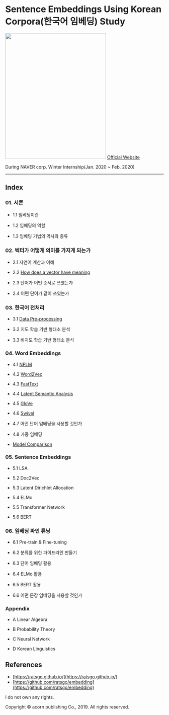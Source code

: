 # Sentence Embeddings Using Korean Corpora(한국어 임베딩) Study

<img src="https://i.imgur.com/j03ENCc.jpg" width="320" height="400"> [Official Website](https://ratsgo.github.io/)

During NAVER corp. Winter Internship(Jan. 2020 ~ Feb. 2020)


---

## Index

### 01. 서론

- 1.1 임베딩이란

- 1.2 임베딩의 역할

- 1.3 임베딩 기법의 역사와 종류

### 02. 벡터가 어떻게 의미를 가지게 되는가

- 2.1 자연어 계산과 이해

- 2.2 [How does a vector have meaning](https://github.com/vctr7/NLP_Study/blob/master/ppt/How%20does%20a%20vector%20have%20meaning.pdf)

- 2.3 단어가 어떤 순서로 쓰였는가

- 2.4 어떤 단어가 같이 쓰였는가

### 03. 한국어 전처리

- 3.1 [Data Pre-processing](https://github.com/vctr7/NLP_Study/blob/master/ppt/Data%20Pre-processing.pdf)

- 3.2 지도 학습 기반 형태소 분석

- 3.3 비지도 학습 기반 형태소 분석

### 04. Word Embeddings

- 4.1 [NPLM](https://github.com/vctr7/NLP_Study/blob/master/ppt/NPLM.pdf)

- 4.2 [Word2Vec](https://github.com/vctr7/NLP_Study/blob/master/ppt/Word2Vec.pdf)

- 4.3 [FastText](https://github.com/vctr7/NLP_Study/blob/master/ppt/FastText.pdf)

- 4.4 [Latent Semantic Analysis](https://github.com/vctr7/NLP_Study/blob/master/ppt/LSA.pdf)

- 4.5 [GloVe](https://github.com/vctr7/NLP_Study/blob/master/ppt/GloVE.pdf)

-	4.6 [Swivel](https://github.com/vctr7/NLP_Study/blob/master/ppt/Swivel.pdf)

- 4.7 어떤 단어 임베딩을 사용할 것인가

- 4.8 가중 임베딩

- [Model Comparison](https://github.com/vctr7/NLP_Study/blob/master/ppt/Word%20Embedding%20Results.pdf)



### 05. Sentence Embeddings

- 5.1 LSA

- 5.2 Doc2Vec

- 5.3 Latent Dirichlet Allocation

- 5.4 ELMo

- 5.5 Transformer Network

-	5.6 BERT



### 06. 임베딩 파인 튜닝

- 6.1 Pre-train & Fine-tuning

-	6.2 분류를 위한 파이프라인 만들기

- 6.3 단어 임베딩 활용

- 6.4 ELMo 활용 

- 6.5 BERT 활용

- 6.6 어떤 문장 임베딩을 사용할 것인가



### Appendix

- A Linear Algebra

- B Probability Theory

- C Neural Network

-	D Korean Linguistics



## References

- [https://ratsgo.github.io/](https://ratsgo.github.io/)
- [https://github.com/ratsgo/embedding](https://github.com/ratsgo/embedding)




 I do not own any rights.

Copyright  © acorn publishing Co., 2019. All rights reserved. 
